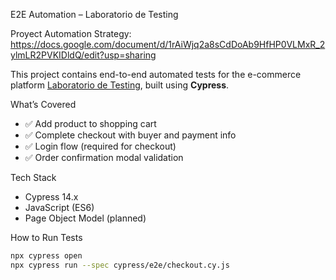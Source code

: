 E2E Automation – Laboratorio de Testing

Proyect Automation Strategy: https://docs.google.com/document/d/1rAiWjq2a8sCdDoAb9HfHP0VLMxR_2ylmLR2PVKIDldQ/edit?usp=sharing

This project contains end-to-end automated tests for the e-commerce platform [Laboratorio de Testing](https://www.laboratoriodetesting.com), built using **Cypress**.

What’s Covered

- ✅ Add product to shopping cart  
- ✅ Complete checkout with buyer and payment info  
- ✅ Login flow (required for checkout)  
- ✅ Order confirmation modal validation  

Tech Stack

- Cypress 14.x  
- JavaScript (ES6)  
- Page Object Model (planned)  

How to Run Tests

```bash
npx cypress open
npx cypress run --spec cypress/e2e/checkout.cy.js

